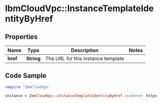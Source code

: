 # IbmCloudVpc::InstanceTemplateIdentityByHref

## Properties

Name | Type | Description | Notes
------------ | ------------- | ------------- | -------------
**href** | **String** | The URL for this instance template | 

## Code Sample

```ruby
require 'IbmCloudVpc'

instance = IbmCloudVpc::InstanceTemplateIdentityByHref.new(href: https://us-south.iaas.cloud.ibm.com/v1/instance/templates/1e09281b-f177-46fb-baf1-bc152b2e391a)
```


